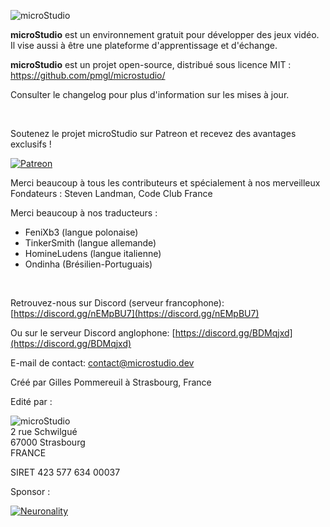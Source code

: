 ![microStudio](/img/microstudiologo.svg "microStudio")

**microStudio** est un environnement gratuit pour développer des jeux vidéo. Il vise aussi à être une plateforme d'apprentissage et d'échange.

**microStudio** est un projet open-source, distribué sous licence MIT : https://github.com/pmgl/microstudio/

Consulter le changelog pour plus d'information sur les mises à jour.

<br />

Soutenez le projet microStudio sur Patreon et recevez des avantages exclusifs !

<a href="https://www.patreon.com/microstudiodev" target="_blank"><img src="/img/patreon.png" title="Patreon" alt="Patreon" style="width: auto"></a>

Merci beaucoup à tous les contributeurs et spécialement à nos merveilleux Fondateurs : Steven Landman, Code Club France

Merci beaucoup à nos traducteurs :
* FeniXb3 (langue polonaise)
* TinkerSmith (langue allemande)
* HomineLudens (langue italienne)
* Ondinha (Brésilien-Portuguais)

<br />

<i class="fab fa-discord"></i> Retrouvez-nous sur Discord (serveur francophone): [https://discord.gg/nEMpBU7](https://discord.gg/nEMpBU7)

<i class="fab fa-discord"></i> Ou sur le serveur Discord anglophone: [https://discord.gg/BDMqjxd](https://discord.gg/BDMqjxd)

<i class="fa fa-envelope"></i> E-mail de contact: [contact@microstudio.dev](mailto:contact@microstudio.dev)

Créé par Gilles Pommereuil à Strasbourg, France

Edité par :

![microStudio](/img/microstudiologo.svg "microStudio")<br/>
2 rue Schwilgué<br/>
67000 Strasbourg<br/>
FRANCE

SIRET 423 577 634 00037<br/>

Sponsor :

[![Neuronality](/img/neuronality.svg "Neuronality")](https://www.neuronality.com)
